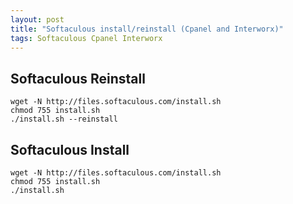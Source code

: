 ```yaml
---
layout: post
title: "Softaculous install/reinstall (Cpanel and Interworx)"
tags: Softaculous Cpanel Interworx
---
```


## Softaculous Reinstall
```
wget -N http://files.softaculous.com/install.sh
chmod 755 install.sh
./install.sh --reinstall
```
## Softaculous Install
```
wget -N http://files.softaculous.com/install.sh
chmod 755 install.sh
./install.sh
```
